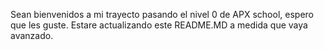 Sean bienvenidos a mi trayecto pasando el nivel 0 de APX school, espero que les guste. Estare actualizando este README.MD a medida que vaya avanzado.

